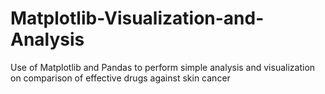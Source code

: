 # Matplotlib-Visualization-and-Analysis
Use of Matplotlib and Pandas to perform simple analysis and visualization on comparison of effective drugs against skin cancer
